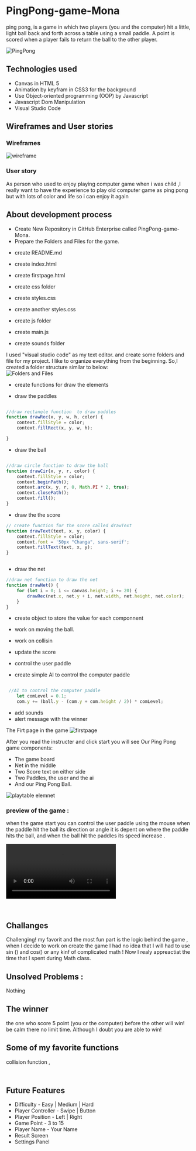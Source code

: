 # PingPong-game-Mona
ping pong, is a game in which two players (you and the computer) hit a little, light ball back and forth across a table using a small paddle. A point is scored when a player fails to return the ball to the other player.

![PingPong](https://upload.wikimedia.org/wikipedia/commons/6/62/Pong_Game_Test2.gif)


## Technologies used
* Canvas in HTML 5
* Animation by keyfram in CSS3 for the background 
* Use Object-oriented programming (OOP) by Javascript 
* Javascript Dom Manipulation
* Visual Studio Code

## Wireframes and User stories
### Wireframes 
![wireframe](https://files.slack.com/files-pri/T0351JZQ0-F01S47LN0R5/img_20210325_205034.jpg)
### User story
As person who used to enjoy playing computer game when i was child ,I really want to have the experience to play old computer game as ping pong but with lots of color and life so i can enjoy it again


## About development process
* Create New Repository in GitHub Enterprise called PingPong-game-Mona.
* Prepare the Folders and Files for the game.
- create README.md
- create index.html

- create firstpage.html
- create css folder 
- create styles.css
- create another styles.css

- create js folder
- create main.js
- create sounds folder 

I used "visual studio code" as my text editor. and create some folders and file for my project.
I like to organize everything from the beginning. So,I created a folder structure similar to below:
<br>
![Folders and Files](https://files.slack.com/files-pri/T0351JZQ0-F01STFU1AM9/image.png)

* create functions for draw the elements 
- draw the paddles 
```javascript 

//draw rectangle function  to draw paddles
function drawRec(x, y, w, h, color) {
    context.fillStyle = color;
    context.fillRect(x, y, w, h);

}

```
- draw the ball 
```javascript 

//draw circle function to draw the ball
function drawCir(x, y, r, color) {
    context.fillStyle = color;
    context.beginPath();
    context.arc(x, y, r, 0, Math.PI * 2, true);
    context.closePath();
    context.fill();
}


```
- draw the the score 
```javascript 
// create function for the score called drawText
function drawText(text, x, y, color) {
    context.fillStyle = color;
    context.font = '50px "Changa", sans-serif';
    context.fillText(text, x, y);
}



```
- draw the net
```javascript 
//draw net function to draw the net
function drawNet() {
    for (let i = 0; i <= canvas.height; i += 20) {
        drawRec(net.x, net.y + i, net.width, net.height, net.color);
    }
}


```
* create object to store the value for each componnent

* work on moving the ball.
* work on collisin 
* update the score 
* control the user paddle 
* create simple AI to control the computer paddle


```javascript 

 //AI to control the computer paddle 
    let comLevel = 0.1;
    com.y += (ball.y - (com.y + com.height / 2)) * comLevel;


```

* add sounds 
* alert message with the winner





The Firt page in the game 
![firstpage](https://files.slack.com/files-pri/T0351JZQ0-F01STM31351/vid-20210329-wa0008.gif)


After you read the instructer and click start  you will see Our Ping Pong game  components:

* The game board
* Net in the middle
* Two Score text on either side
* Two Paddles, the user and the ai
* And our Ping Pong Ball.



![playtable elemnet](https://files.slack.com/files-pri/T0351JZQ0-F01TH821E72/playrable_-_copy.png)


### preview of the game :
when the game start you can control the user paddle using the mouse when the paddle hit the ball its direction or angle it is depent on where  the paddle hits the ball, and  when the ball hit the paddles its speed increase .



![preview of the game ](https://ga-students.slack.com/files/U01MWHV3VFG/F01SCD8D2SK/ping_pong_game_-_google_chrome_2021-03-30_12-08-12.mp4)





![]()
![]()
![]()




## Challanges
Challenging! my favorit  and the most fun part is the logic behind the game , when I decide to work on create the game I had no idea that I will had to use sin () and cos() or any kinf of complicated math !  Now I realy appreactiat the time that I spent during Math class.

## Unsolved Problems :
Nothing 


## The winner
the one who score 5 point (you or the computer) before the other will win! be calm there no limit time. Although I doubt you are able to win!

## Some of my favorite functions

collision function , 

```javascript 



```

## Future Features
* Difficulty - Easy | Medium | Hard
* Player Controller - Swipe | Button
* Player Position - Left | Right
* Game Point - 3 to 15
* Player Name - Your Name
* Result Screen
* Settings Panel


